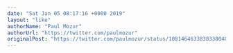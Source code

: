 ```yaml
---
date: "Sat Jan 05 08:17:16 +0000 2019"
layout: "like"
authorName: "Paul Mozur"
authorUrl: "https://twitter.com/paulmozur"
originalPost: "https://twitter.com/paulmozur/status/1081464633838338048"
---
```

